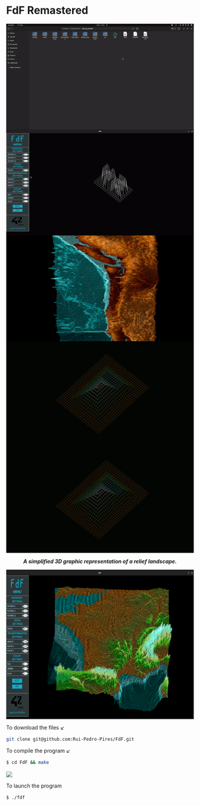# FdF Remastered

<img src="https://github.com/mjorgecruz/42_FdF_updated/blob/main/fdf0.gif" align="center"/>
<img src="https://github.com/mjorgecruz/42_FdF_updated/blob/main/fdf1.gif" align="center"/>
<img src="https://github.com/mjorgecruz/42_FdF_updated/blob/main/fdf2.gif" align="center"/>
<img src="https://github.com/mjorgecruz/42_FdF_updated/blob/main/fdf3.gif" align="center"/>
<img src="https://github.com/mjorgecruz/42_FdF_updated/blob/main/fdf4.gif" align="center"/>

<p align="center">
	<b><i>A simplified 3D graphic representation of a relief landscape.</i></b><br>
</p>


<img src="https://github.com/Rui-Pedro-Pires/FdF/blob/main/presentation/images/france_map.png" width=600 height=400 align="center"/>


To download the files ↙️
```bash
git clone git@github.com:Rui-Pedro-Pires/FdF.git
```

To compile the program ↙️

```bash
$ cd FdF && make
```
<img src="https://github.com/Rui-Pedro-Pires/FdF/blob/main/presentation/gifs/GIFMaker_me.gif" align="center"/>

To launch the program
```bash
$ ./fdf
```
